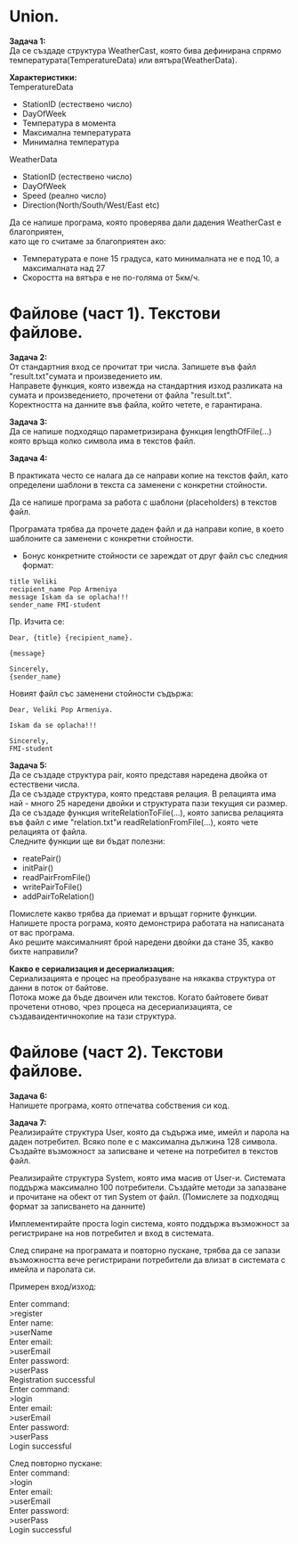 # Union.
**Задача 1:**                     
Да се създаде структура WeatherCast, която бива дефинирана спрямо           
температурата(TemperatureData) или вятъра(WeatherData).            

**Характеристики:**                  
TemperatureData             
- StationID (естествено число)          
- DayOfWeek               
- Температура в момента              
- Максимална температурата             
- Минимална температура             
                
WeatherData                 
- StationID (естествено число)             
- DayOfWeek                
- Speed (реално число)             
- Direction(North/South/West/East etc)                   
               
Да се напише програма, която проверява дали дадения WeatherCast е благоприятен,             
като ще го считаме за благоприятен ако:            
- Температурата е поне 15 градуса, като минималната не е под 10, а максималната над 27              
- Скоростта на вятъра е не по-голяма от 5км/ч.                             
              
# Файлове (част 1). Текстови файлове.
**Задача 2:**                             
От стандартния вход се прочитат три числа. Запишете във файл "result.txt"сумата и произведението им.                    
Направете функция, която извежда на стандартния изход разликата на сумата и произведението, прочетени от файла "result.txt".                          
Коректността на данните във файла, който четете, е гарантирана.                       

**Задача 3:**                                               
Да се напише подходящо параметризирана функция lengthOfFile(...) която връща колко символа има в текстов файл.

**Задача 4:**  

В практиката често се налага да се направи копие на текстов файл, като определени шаблони в текста са заменени с конкретни стойности. 

Да се напише програма за работа с шаблони (placeholders) в текстов файл.

Програмата трябва да прочете даден файл и да направи копие, в което
шаблоните са заменени с конкретни стойности.

* Бонус конкретните стойности се зареждат от друг файл със следния формат:
```
title Veliki
recipient_name Pop Armeniya
message Iskam da se oplacha!!! 
sender_name FMI-student
```

Пр.
Изчита се:
```
Dear, {title} {recipient_name}.

{message}

Sincerely,
{sender_name}
```

Новият файл със заменени стойности съдържа:
```
Dear, Veliki Pop Armeniya.

Iskam da se oplacha!!!

Sincerely,
FMI-student
```                         
                           
**Задача 5:**                              
Да се създаде структура pair, която представя наредена двойка от естествени числа.                                  
Да се създаде структура, която представя релация. В релацията има най - много 25 наредени двойки и структурата пази текущия си размер.                    
Да се създаде функция writeRelationToFile(...), която записва релацията във файл с име "relation.txt"и readRelationFromFile(...), която чете релацията от файла.                 
Следните функции ще ви бъдат полезни:                   

- reatePair()             
- initPair()        
- readPairFromFile()                   
- writePairToFile()                       
- addPairToRelation()                                  
                   
Помислете какво трябва да приемат и връщат горните функции.                 
Напишете проста рограма, която демонстрира работата на написаната от вас програма.              
Ако решите максималният брой наредени двойки да стане 35, какво бихте направили?                       
                         
**Какво е сериализация и десериализация:**                                     
Сериализацията е процес на преобразуване на някаква структура от данни в поток от байтове.             
Потока може да бъде двоичен или текстов. Когато байтовете биват прочетени отново, чрез процеса на десериализацията, се създаваидентичнокопие на тази структура.              

# Файлове (част 2). Текстови файлове.
**Задача 6:**<br />
Напишете програма, която отпечатва собствения си код.

**Задача 7:**<br />
Реализирайте структура User, която да съдържа име, имейл и парола на даден потребител. Всяко поле е с максимална дължина 128 символа. Създайте възможност за записване и четене на потребител в текстов файл.

Реализирайте структура System, която има масив от User-и. Системата поддържа максимално 100 потребители. Създайте методи за запазване и прочитане на обект от тип System от файл. (Помислете за подходящ формат за записването на данните)

Имплементирайте проста login система, която поддържа възможност за регистриране на нов потребител и вход в системата. 

След спиране на програмата и повторно пускане, трябва да се запази възможността вече регистрирани потребители да влизат в системата с имейла и паролата си. 

Примерен вход/изход:<br />

Enter command: <br />
\>register<br />
Enter name:<br />
\>userName<br />
Enter email:<br />
\>userEmail<br />
Enter password:<br />
\>userPass<br />
Registration successful<br />
Enter command:<br />
\>login<br />
Enter email:<br />
\>userEmail<br />
Enter password:<br />
\>userPass<br />
Login successful<br />

След повторно пускане:<br />
Enter command:<br />
\>login<br />
Enter email:<br />
\>userEmail<br />
Enter password:<br />
\>userPass<br />
Login successful<br />